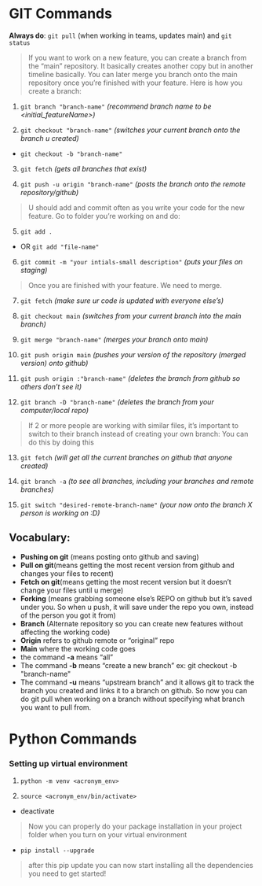 # GIT Commands

**Always do**: `git pull` (when working in teams, updates main)
and 
`git status`

> If you want to work on a new feature, you can create a branch from the “main” repository. It basically creates another copy but in another timeline basically. You can later merge you branch onto the main repository once you’re finished with your feature. Here is how you create a branch:

1. `git branch "branch-name"` *(recommend branch name to be <initial_featureName>)*

2. `git checkout "branch-name"` *(switches your current branch onto the branch u 
created)*

- `git checkout -b "branch-name"` 

3. `git fetch` *(gets all branches that exist)*

4. `git push -u origin "branch-name"` *(posts the branch onto the remote repository/github)*

> U should add and commit often as you write your code for the new feature.  Go to folder you’re working on and do:

5. `git add .`
- OR `git add "file-name"` 

6. `git commit -m "your intials-small description"`  *(puts your files on staging)*

>Once you are finished with your feature. We need to merge.

7. `git fetch` *(make sure ur code is updated with everyone else’s)*

8. `git checkout main` *(switches from your current branch into the main branch)*

9. `git merge "branch-name"` *(merges your branch onto main)*

10. `git push origin main` *(pushes your version of the repository (merged version) onto github)*

11. `git push origin :"branch-name"` *(deletes the branch from github so others don’t see it)*

12. `git branch -D "branch-name"` *(deletes the branch from your computer/local repo)*

> If 2 or more people are working with similar files, it’s important to switch to their branch instead of creating your own branch:
> You can do this by doing this

13. `git fetch` *(will get all the current branches on github that anyone created)*

14. `git branch -a` *(to see all branches, including your branches and remote branches)*

15. `git switch "desired-remote-branch-name"` *(your now onto the branch X person is working on :D)*

## Vocabulary:
- **Pushing on git** (means posting onto github and saving)
- **Pull on git**(means getting the most recent version from github and changes your files to recent)
- **Fetch on git**(means getting the most recent version but it doesn’t change your files until u merge)
- **Forking** (means grabbing someone else’s REPO on github but it’s saved under you. So when u push, it will save under the repo you own, instead of the person you got it from)
- **Branch** (Alternate repository so you can create new features without affecting the working code)
- **Origin** refers to github remote or “original” repo
- **Main** where the working code goes
- the command **-a** means “all”
- The command **-b** means “create a new branch” ex: git checkout -b "branch-name"
- The command **-u** means “upstream branch” and it allows git to track the branch you created and links it to a branch on github. So now you can do git pull when working on a branch without specifying what branch you want to pull from.

# Python Commands
### Setting up virtual environment
1. `python -m venv <acronym_env>`

2. `source <acronym_env/bin/activate>`

- deactivate

> Now you can properly do your package installation in your project folder when you turn on your virtual environment

- `pip install --upgrade`

> after this pip update you can now start installing all the dependencies you need to get started!
